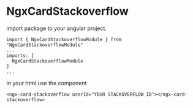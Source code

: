 # NgxCardStackoverflow

import package to your angular project.

```
import { NgxCardStackoverflowModule } from "NgxCardStackoverflowModule"
...
imports: [
  NgxCardStackoverflowModule
]
...
```

In your html use the component

```
<ngx-card-stackoverflow userId="YOUR STACKOVERFLOW ID"></ngx-card-stackoverflow>

```

